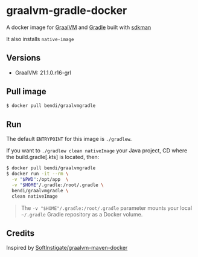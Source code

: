 # graalvm-gradle-docker

A docker image for [GraalVM](https://graalvm.org) and [Gradle](https://gradle.org) built with [sdkman](https://sdkman.io)

It also installs `native-image`

## Versions ##

- GraalVM: 21.1.0.r16-grl

## Pull image

```bash
$ docker pull bendi/graalvmgradle
```

## Run ##

The default `ENTRYPOINT` for this image is `./gradlew`.

If you want to `./gradlew clean nativeImage` your Java project, CD where the build.gradle[.kts] is located, then:

```bash
$ docker pull bendi/graalvmgradle
$ docker run -it --rm \
  -v "$PWD":/opt/app  \
  -v "$HOME"/.gradle:/root/.gradle \
  bendi/graalvmgradle \
  clean nativeImage
```

> The `-v "$HOME"/.gradle:/root/.gradle` parameter mounts your local `~/.gradle` Gradle repository as a Docker volume.

## Credits ##
Inspired by [SoftInstigate/graalvm-maven-docker](https://github.com/SoftInstigate/graalvm-maven-docker)
